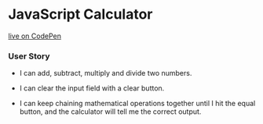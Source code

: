# JavaScript Calculator
[live on CodePen](http://codepen.io/camilavilarinho/full/xZwvZE/)

### User Story
* I can add, subtract, multiply and divide two numbers.

* I can clear the input field with a clear button.

* I can keep chaining mathematical operations together until I hit the equal button, and the calculator will tell me the correct output.
